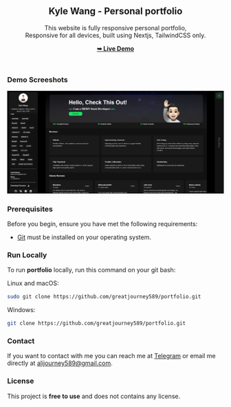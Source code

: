 <div align="center">
  <h2 align="center">Kyle Wang - Personal portfolio</h2>

This website is fully responsive personal portfolio, <br />Responsive for all devices, built using Nextjs, TailwindCSS only.

<a href="https://greatjourney589.vercel.app/"><strong>➥ Live Demo</strong></a>

</div>

<br />

### Demo Screeshots

![Kyle Portfolio Desktop Demo](./public/readme-images/portfolio.jpg "Desktop Demo")

### Prerequisites

Before you begin, ensure you have met the following requirements:

- [Git](https://git-scm.com/downloads "Download Git") must be installed on your operating system.

### Run Locally

To run **portfolio** locally, run this command on your git bash:

Linux and macOS:

```bash
sudo git clone https://github.com/greatjourney589/portfolio.git
```

Windows:

```bash
git clone https://github.com/greatjourney589/portfolio.git
```

### Contact

If you want to contact with me you can reach me at [Telegram](https://t.me/vinh0225) or email me directly at alijourney589@gmail.com.

### License

This project is **free to use** and does not contains any license.
